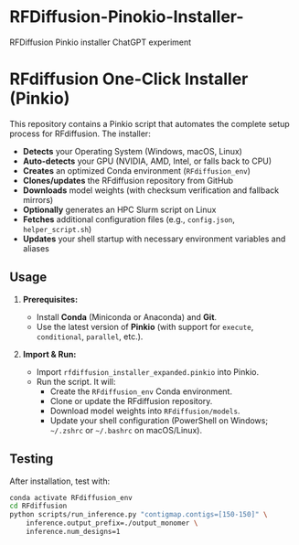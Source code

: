 # RFDiffusion-Pinokio-Installer-
RFDiffusion Pinkio installer ChatGPT experiment

# RFdiffusion One-Click Installer (Pinkio)

This repository contains a Pinkio script that automates the complete setup process for RFdiffusion. The installer:

- **Detects** your Operating System (Windows, macOS, Linux)
- **Auto-detects** your GPU (NVIDIA, AMD, Intel, or falls back to CPU)
- **Creates** an optimized Conda environment (`RFdiffusion_env`)
- **Clones/updates** the RFdiffusion repository from GitHub
- **Downloads** model weights (with checksum verification and fallback mirrors)
- **Optionally** generates an HPC Slurm script on Linux
- **Fetches** additional configuration files (e.g., `config.json`, `helper_script.sh`)
- **Updates** your shell startup with necessary environment variables and aliases

## Usage

1. **Prerequisites:**
   - Install **Conda** (Miniconda or Anaconda) and **Git**.
   - Use the latest version of **Pinkio** (with support for `execute`, `conditional`, `parallel`, etc.).

2. **Import & Run:**
   - Import `rfdiffusion_installer_expanded.pinkio` into Pinkio.
   - Run the script. It will:
     - Create the `RFdiffusion_env` Conda environment.
     - Clone or update the RFdiffusion repository.
     - Download model weights into `RFdiffusion/models`.
     - Update your shell configuration (PowerShell on Windows; `~/.zshrc` or `~/.bashrc` on macOS/Linux).

## Testing

After installation, test with:

```bash
conda activate RFdiffusion_env
cd RFdiffusion
python scripts/run_inference.py "contigmap.contigs=[150-150]" \
    inference.output_prefix=./output_monomer \
    inference.num_designs=1

